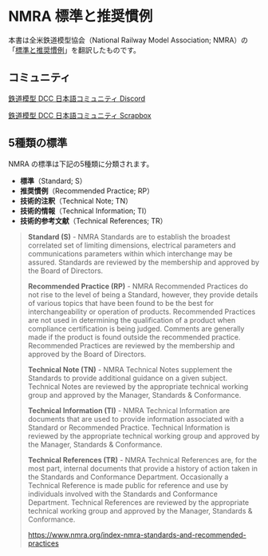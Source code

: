 # NMRA 標準と推奨慣例

本書は全米鉄道模型協会（National Railway Model Association; NMRA）の「[標準と推奨慣例](https://www.nmra.org/index-nmra-standards-and-recommended-practices)」を翻訳したものです。

## コミュニティ

[鉄道模型 DCC 日本語コミュニティ Discord](https://discord.com/invite/vKwhwVRrwF)

[鉄道模型 DCC 日本語コミュニティ Scrapbox](https://scrapbox.io/dcc-ja/)

## 5種類の標準

NMRA の標準は下記の5種類に分類されます。

- **標準**（Standard; S）
- **推奨慣例**（Recommended Practice; RP）
- **技術的注釈**（Technical Note; TN）
- **技術的情報**（Technical Information; TI）
- **技術的参考文献**（Technical References; TR）

> **Standard (S)** - NMRA Standards are to establish the broadest correlated set of limiting dimensions, electrical parameters and communications parameters within which interchange may be assured. Standards are reviewed by the membership and approved by the Board of Directors.
>
> **Recommended Practice (RP)** - NMRA Recommended Practices do not rise to the level of being a Standard, however, they provide details of various topics that have been found to be the best for interchangeability or operation of products. Recommended Practices are not used in determining the qualification of a product when compliance certification is being judged. Comments are generally made if the product is found outside the recommended practice. Recommended Practices are reviewed by the membership and approved by the Board of Directors.
>
> **Technical Note (TN)** - NMRA Technical Notes supplement the Standards to provide additional guidance on a given subject. Technical Notes are reviewed by the appropriate technical working group and approved by the Manager, Standards & Conformance.
>
> **Technical Information (TI)** - NMRA Technical Information are documents that are used to provide information associated with a Standard or Recommended Practice. Technical Information is reviewed by the appropriate technical working group and approved by the Manager, Standards & Conformance.
>
> **Technical References (TR)** - NMRA Technical References are, for the most part, internal documents that provide a history of action taken in the Standards and Conformance Department. Occasionally a Technical Reference is made public for reference and use by individuals involved with the Standards and Conformance Department. Technical References are reviewed by the appropriate technical working group and approved by the Manager, Standards & Conformance.
>
> https://www.nmra.org/index-nmra-standards-and-recommended-practices

